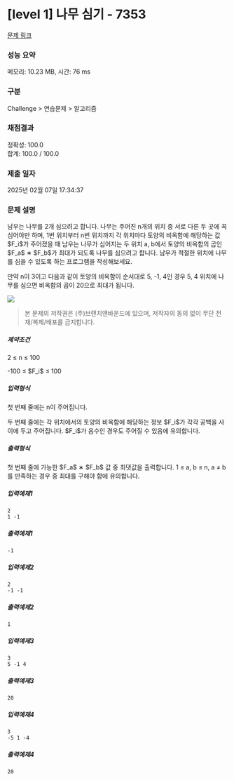 # [level 1] 나무 심기 - 7353 

[문제 링크](https://softeer.ai/practice/7353) 

### 성능 요약

메모리: 10.23 MB, 시간: 76 ms

### 구분

Challenge > 연습문제 > 알고리즘

### 채점결과

정확성: 100.0<br/>합계: 100.0 / 100.0

### 제출 일자

2025년 02월 07일 17:34:37

### 문제 설명

<p>남우는 나무를 2개 심으려고 합니다. 나무는 주어진 n개의 위치 중 서로 다른 두 곳에 꼭 심어야만 하며, 1번 위치부터 n번 위치까지 각 위치마다 토양의 비옥함에 해당하는 값 $F_i$가 주어졌을 때 남우는 나무가 심어지는 두 위치 a, b에서 토양의 비옥함의 곱인 $F_a$ ∗ $F_b$가 최대가 되도록 나무를 심으려고 합니다. 남우가 적절한 위치에 나무를 심을 수 있도록 하는 프로그램을 작성해보세요. </p>

<p>만약 n이 3이고 다음과 같이 토양의 비옥함이 순서대로 5, -1, 4인 경우 5, 4 위치에 나무를 심으면 비옥함의 곱이 20으로 최대가 됩니다. </p>

![](https://softeer.ai/upload/2024/01/20240129_194916890_08289.png)

> 본 문제의 저작권은 (주)브랜치앤바운드에 있으며, 저작자의 동의 없이 무단 전재/복제/배포를 금지합니다.

<h5>제약조건</h5>

<p>2 ≤ n ≤ 100</p>
<p>-100 ≤ $F_i$ ≤ 100</p>

<h5>입력형식</h5>

<p>첫 번째 줄에는 n이 주어집니다.</p>

<p>두  번째 줄에는 각 위치에서의 토양의 비옥함에 해당하는 정보 $F_i$가 각각 공백을 사이에 두고 주어집니다. $F_i$가 음수인 경우도 주어질 수 있음에 유의합니다.</p>

<h5>출력형식</h5>

<p>첫 번째 줄에 가능한 $F_a$ ∗ $F_b$ 값 중 최댓값을 출력합니다. 1 ≤ a, b ≤ n, a ≠ b 를 만족하는 경우 중 최대를 구해야 함에 유의합니다.</p>

<h5>입력예제1</h5>

```
2
1 -1
```

<h5>출력예제1</h5>

```
-1
```

<h5>입력예제2</h5>

```
2
-1 -1
```

<h5>출력예제2</h5>

```
1
```

<h5>입력예제3</h5>

```
3
5 -1 4
```

<h5>출력예제3</h5>

```
20
```

<h5>입력예제4</h5>

```
3
-5 1 -4
```

<h5>출력예제4</h5>

```
20
```